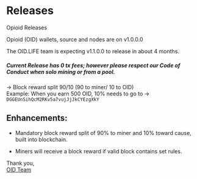 # Releases
Opioid Releases

Opioid (OID) wallets, source and nodes are on v1.0.0.0

The OID.LIFE team is expecting v1.1.0.0 to release in about 4 months. 

##### Current Release has 0 tx fees; however please respect our Code of Conduct when solo mining or from a pool. 
-> Block reward split 90/10 (90 to miner/ 10 to OID)  
Example: When you earn 500 OID, 10% needs to go to -> `DGGEUnSihQcM2RKv5a7vujJjJkCYEzgXkY`

## Enhancements:
- Mandatory block reward split of 90% to miner and 10% toward cause, built into blockchain. 

- Miners will receive a block reward if valid block contains set rules. 

Thank you,  
[OID Team](https://oid.life/)
